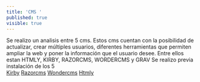 ```yaml
---
title: 'CMS '
published: true
visible: true
---
```


Se realizo un analisis entre 5 cms. Estos cms cuentan con la posibilidad de actualizar, crear múltiples usuarios, diferentes herramientas que permiten ampliar la web y poner la información que el usuario desee. Entre ellos estan HTMLY, KIRBY, RAZORCMS, WORDERCMS y GRAV
Se realizo previa instalación de los 5   
[Kirby]( http://valeriaalvarezsis.com:83/)
[Razorcms](http://157.230.178.125:84/ )
[Wondercms](http://valeriaalvarezsis.com:8081/)
[Htmly](http://valeriaalvarezsis.com:85/)


